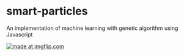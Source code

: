 # smart-particles
An implementation of machine learning with genetic algorithm using Javascript

<a href="https://imgflip.com/gif/1yut6l"><img src="https://i.imgflip.com/1yut6l.gif" title="made at imgflip.com"/></a>
